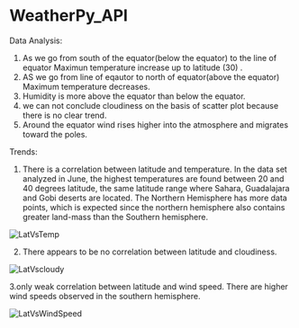 # WeatherPy_API
Data Analysis:

1. As we go from south of the equator(below the equator) to the line of equator Maximun temperature increase up to latitude (30) .
2. AS we go from line of eqautor to north of equator(above the equator) Maximum temperature decreases.
3. Humidity is more above the equator than below the equator.
4. we can not conclude  cloudiness on the basis of scatter plot because there is no clear trend.
5. Around the equator wind rises higher into the atmosphere and migrates toward the poles.

Trends:
1. There is a correlation between latitude and temperature. In the data set analyzed in June, the highest temperatures are found between 20 and 40 degrees latitude, the same latitude range where Sahara, Guadalajara and Gobi deserts are located. The Northern Hemisphere has more data points, which is expected since the northern hemisphere also contains greater land-mass than the Southern hemisphere.

![LatVsTemp](https://user-images.githubusercontent.com/50187921/69096506-300ff100-0a1a-11ea-982a-726d05313f58.png)

2. There appears to be no correlation between latitude and cloudiness.

![LatVscloudy](https://user-images.githubusercontent.com/50187921/69096685-841ad580-0a1a-11ea-9441-24eb33736edf.png)

3.only weak correlation between latitude and wind speed. There are higher wind speeds observed in the southern hemisphere.

![LatVsWindSpeed](https://user-images.githubusercontent.com/50187921/69096770-ae6c9300-0a1a-11ea-90d9-e6e49c5da6de.png)



